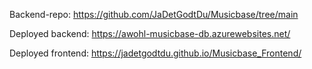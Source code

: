 Backend-repo: https://github.com/JaDetGodtDu/Musicbase/tree/main

Deployed backend: https://awohl-musicbase-db.azurewebsites.net/

Deployed frontend: https://jadetgodtdu.github.io/Musicbase_Frontend/